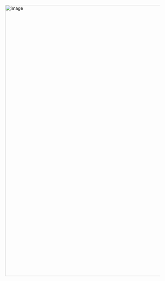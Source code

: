 <img width="886" alt="image" src="https://github.com/KerwinAngeles/MovieStream/assets/133922161/9b3f1688-008d-4f6b-8dee-5c6312074ea7">
